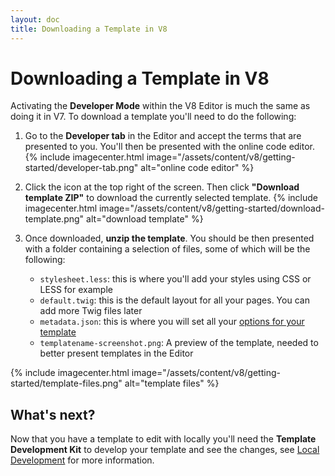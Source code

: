 ```yaml
---
layout: doc
title: Downloading a Template in V8
---
```


# Downloading a Template in V8

Activating the **Developer Mode** within the V8 Editor is much the same as doing it in V7. To download a template you'll need to do the following:

1. Go to the **Developer tab** in the Editor and accept the terms that are presented to you. You'll then be presented with the online code editor.
   {% include imagecenter.html image="/assets/content/v8/getting-started/developer-tab.png" alt="online code editor" %}

2. Click the icon at the top right of the screen. Then click **"Download template ZIP"** to download the currently selected template.
   {% include imagecenter.html image="/assets/content/v8/getting-started/download-template.png" alt="download template" %}



3. Once downloaded, **unzip the template**. You should be then presented with a folder containing a selection of files, some of which will be the following:

   * `stylesheet.less`: this is where you'll add your styles using CSS or LESS for example
   * `default.twig`: this is the default layout for all your pages. You can add more Twig files later
   * `metadata.json`: this is where you will set all your [options for your template](/templating/metadata/)
   * `templatename-screenshot.png`: A preview of the template, needed to better present templates in the Editor

{% include imagecenter.html image="/assets/content/v8/getting-started/template-files.png" alt="template files" %}

## What's next?

Now that you have a template to edit with locally you'll need the **Template Development Kit** to develop your template and see the changes, see [Local Development](/getting-started/local-developement/) for more information.
